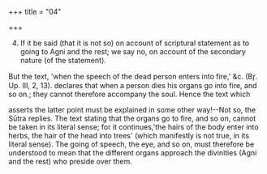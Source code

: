 +++
title = "04"

+++


4. If it be said (that it is not so) on account of scriptural statement as to going to Agni and the rest; we say no, on account of the secondary nature (of the statement).

But the text, 'when the speech of the dead person enters into fire,' &c. (Br̥. Up. III, 2, 13). declares that when a person dies his organs go into fire, and so on.; they cannot therefore accompany the soul. Hence the text which

asserts the latter point must be explained in some other way!--Not so, the Sūtra replies. The text stating that the organs go to fire, and so on, cannot be taken in its literal sense; for it continues,'the hairs of the body enter into herbs, the hair of the head into trees' (which manifestly is not true, in its literal sense). The going of speech, the eye, and so on, must therefore be understood to mean that the different organs approach the divinities (Agni and the rest) who preside over them.

